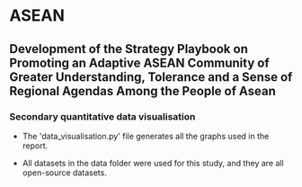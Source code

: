 # ASEAN
## Development of the Strategy Playbook on Promoting an Adaptive ASEAN Community of Greater Understanding, Tolerance and a Sense of Regional Agendas Among the People of Asean
### Secondary quantitative data visualisation

- The 'data_visualisation.py' file generates all the graphs used in the report.

- All datasets in the data folder were used for this study, and they are all open-source datasets.
